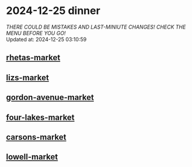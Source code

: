 # 2024-12-25 dinner  
*THERE COULD BE MISTAKES AND LAST-MINIUTE CHANGES! CHECK THE MENU BEFORE YOU GO!*  
Updated at: 2024-12-25 03:10:59  
## [rhetas-market](https://wisc-housingdining.nutrislice.com/menu/rhetas-market/dinner/2024-12-25)  
## [lizs-market](https://wisc-housingdining.nutrislice.com/menu/lizs-market/dinner/2024-12-25)  
## [gordon-avenue-market](https://wisc-housingdining.nutrislice.com/menu/gordon-avenue-market/dinner/2024-12-25)  
## [four-lakes-market](https://wisc-housingdining.nutrislice.com/menu/four-lakes-market/dinner/2024-12-25)  
## [carsons-market](https://wisc-housingdining.nutrislice.com/menu/carsons-market/dinner/2024-12-25)  
## [lowell-market](https://wisc-housingdining.nutrislice.com/menu/lowell-market/dinner/2024-12-25)  
  
